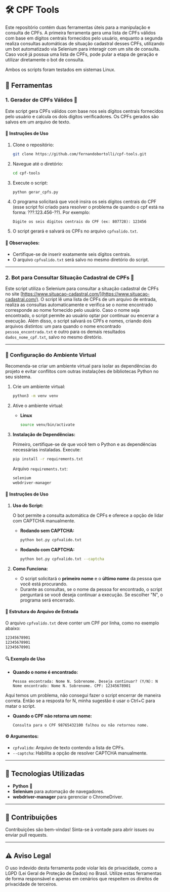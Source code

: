 # 🛠️ CPF Tools

Este repositório contém duas ferramentas úteis para a manipulação e consulta de CPFs. A primeira ferramenta gera uma lista de CPFs válidos com base em dígitos centrais fornecidos pelo usuário, enquanto a segunda realiza consultas automáticas de situação cadastral desses CPFs, utilizando um bot automatizado via Selenium para interagir com um site de consulta. Caso você já possua uma lista de CPFs, pode pular a etapa de geração e utilizar diretamente o bot de consulta.

Ambos os scripts foram testados em sistemas Linux.

## 📜 Ferramentas

### 1. **Gerador de CPFs Válidos** 📄

Este script gera CPFs válidos com base nos seis dígitos centrais fornecidos pelo usuário e calcula os dois dígitos verificadores. Os CPFs gerados são salvos em um arquivo de texto.

#### 🔧 Instruções de Uso

1. Clone o repositório:

   ```bash
   git clone https://github.com/fernandobortolli/cpf-tools.git
   ```

2. Navegue até o diretório:

   ```bash
   cd cpf-tools
   ```

3. Execute o script:

   ```bash
   python gerar_cpfs.py
   ```

4. O programa solicitará que você insira os seis dígitos centrais do CPF (esse script foi criado para resolver o problema de quando o cpf está na forma: ???.123.456-??). Por exemplo:

   ```
   Digite os seis dígitos centrais do CPF (ex: 807728): 123456
   ```

5. O script gerará e salvará os CPFs no arquivo `cpfvalido.txt`.

#### 🚨 Observações:

- Certifique-se de inserir exatamente seis dígitos centrais.
- O arquivo `cpfvalido.txt` será salvo no mesmo diretório do script.

---

### 2. **Bot para Consultar Situação Cadastral de CPFs** 🤖

Este script utiliza o Selenium para consultar a situação cadastral de CPFs no site [https://www.situacao-cadastral.com/](https://www.situacao-cadastral.com/). O script lê uma lista de CPFs de um arquivo de entrada, realiza as consultas automaticamente e verifica se o nome encontrado corresponde ao nome fornecido pelo usuário. Caso o nome seja encontrado, o script permite ao usuário optar por continuar ou encerrar a execução. Além disso, o script salvará os CPFs e nomes, criando dois arquivos distintos: um para quando o nome encontrado `pessoa_encontrada.txt` e outro para os demais resultados `dados_nome_cpf.txt`, salvo no mesmo diretório.

---

### 🔧 Configuração do Ambiente Virtual

Recomenda-se criar um ambiente virtual para isolar as dependências do projeto e evitar conflitos com outras instalações de bibliotecas Python no seu sistema.

1. Crie um ambiente virtual:

   ```bash
   python3 -m venv venv
   ```

2. Ative o ambiente virtual:

   - **Linux**

     ```bash
     source venv/bin/activate
     ```


3. **Instalação de Dependências:**

   Primeiro, certifique-se de que você tem o Python e as dependências necessárias instaladas. Execute:

   ```bash
   pip install -r requirements.txt
   ```

   Arquivo `requirements.txt`:

   ```txt
   selenium
   webdriver-manager
   ```

#### 🔧 Instruções de Uso


1. **Uso do Script:**

   O bot permite a consulta automática de CPFs e oferece a opção de lidar com CAPTCHA manualmente.

   - **Rodando sem CAPTCHA:**

     ```bash
     python bot.py cpfvalido.txt
     ```

   - **Rodando com CAPTCHA:**

     ```bash
     python bot.py cpfvalido.txt --captcha
     ```

2. **Como Funciona:**

   - O script solicitará o **primeiro nome** e o **último nome** da pessoa que você está procurando.
   - Durante as consultas, se o nome da pessoa for encontrado, o script perguntará se você deseja continuar a execução. Se escolher "N", o programa será encerrado.

#### 📂 Estrutura do Arquivo de Entrada

O arquivo `cpfvalido.txt` deve conter um CPF por linha, como no exemplo abaixo:

```txt
12345678901
12345678901
12345678901
```

#### 🔍 Exemplo de Uso

- **Quando o nome é encontrado:**

  ```
  Pessoa encontrada: Nome N. Sobrenome. Deseja continuar? (Y/N): N
  Nome encontrado: Nome N. Sobrenome. CPF: 12345678901
  ```

Aqui temos um problema, não consegui fazer o script encerrar de maneira correta. Então se a resposta for N, minha sugestão é usar o Ctrl+C para matar o script.

- **Quando o CPF não retorna um nome:**

  ```
  Consulta para o CPF 98765432100 falhou ou não retornou nome.
  ```

#### ⚙️ Argumentos:

- `cpfvalido`: Arquivo de texto contendo a lista de CPFs.
- `--captcha`: Habilita a opção de resolver CAPTCHA manualmente.

---

## 🚀 Tecnologias Utilizadas

- **Python** 🐍
- **Selenium** para automação de navegadores.
- **webdriver-manager** para gerenciar o ChromeDriver.

---

## 📝 Contribuições

Contribuições são bem-vindas! Sinta-se à vontade para abrir issues ou enviar pull requests.

---

## ⚠️ Aviso Legal

O uso indevido desta ferramenta pode violar leis de privacidade, como a LGPD (Lei Geral de Proteção de Dados) no Brasil. Utilize estas ferramentas de forma responsável e apenas em cenários que respeitem os direitos de privacidade de terceiros.
